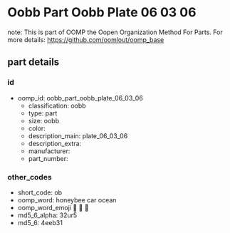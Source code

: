 # Oobb Part Oobb Plate 06 03 06  

note: This is part of OOMP the Oopen Organization Method For Parts. For more details: https://github.com/oomlout/oomp_base

##  part details





### id
* oomp_id: oobb_part_oobb_plate_06_03_06
  * classification: oobb
  * type: part
  * size: oobb
  * color: 
  * description_main: plate_06_03_06
  * description_extra: 
  * manufacturer: 
  * part_number: 

### other_codes
* short_code: ob
* oomp_word: honeybee car ocean
* oomp_word_emoji :honeybee: :car: :ocean:
* md5_6_alpha: 32ur5
* md5_6: 4eeb31